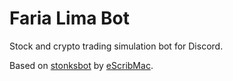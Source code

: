 # Faria Lima Bot

Stock and crypto trading simulation bot for Discord.

Based on [stonksbot](https://github.com/eScribMac/stonksbot) by [eScribMac](https://github.com/eScribMac).